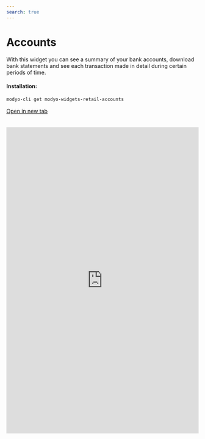 ```yaml
---
search: true
---
```


# Accounts

With this widget you can see a summary of your bank accounts, download bank statements and see each transaction made in detail during certain periods of time.

#### Installation:

```bash
modyo-cli get modyo-widgets-retail-accounts
```

[Open in new tab](https://widgets.modyo.com/retail/accounts)

<iframe id="widgetFrame" src="https://widgets.modyo.com/retail/accounts" width="100%" frameBorder="0" style="min-height:800px;overflow:auto;margin-top:20px;"/>

#### Checking Account

| Feature               | Description                                                                                                                                                                                                                                          |
|:----------------------------|:-----------------------------------------------------------------------------------------------------------------------------------------------------------------------------------------------------------------------------------------------------|
| Checking Account Summary | Presents the status of the account and, if applicable, the status of the associated credit line.<br><br> The specific information is presented both numerically and graphically.                                                                             |
| View recent activity     | Presents the latest transactions that have been made within the account, ordered by date.<br><br> Also included is the ability to search within the displayed transactions.                                           |
| Account Statements         | Displays account statements from previous periods which can be expanded to show the transactions of each selected account statement, sorted by date.<br><br> Clients can also search within the displayed transactions. |

#### Savings Account

| Feature           | Description                                                                                                                                                                                                                                                     |
|:------------------------|:----------------------------------------------------------------------------------------------------------------------------------------------------------------------------------------------------------------------------------------------------------------|
| Savings Account Summary | Shows the account status similar to what is presented for a checking account, but with the difference that savings accounts have no checks and no associated lines of credit. <br><br>Specific information is presented numerically within lists. |
| View recent activity | Shows the latest transactions that have been made within the account, sorted by date. <br><br>Also included is the ability to search within the displayed transactions.                                                        |
| Account Statements     | Displays the maps of previous periods already closed, displaying the movements of each selected historical map and sorted by date. <br> <br> The ability to search within the displayed movements is also included.            |

#### Line of Credit

| Functionality           | Description                                                                                                                                                                                                                                  |
|-------------------------|----------------------------------------------------------------------------------------------------------------------------------------------------------------------------------------------------------------------------------------------|
| Inquiry of Movements | Presents the latest moves that have been made on the account, initially sorted by date. It also includes the ability to perform searches within the movements shown.                                           |
| Historical cartoles     | Displays the maps of previous periods already closed, displaying the movements of each selected historical map and sorted by date. It also includes the ability to perform searches within the movements shown. |
| Payment Line of Credit   | Allows you to provide the payment functionality of a credit line, using the funds available from a checking account. The customer can repay their debt in whole or in part.                                                     |

 <script> 

 export default {
 mounted () {

 function setFrameHeightCo (id, ht) {
 var ifrm = document.getElementById (id);
 if (ifrm) {
 ifrm.style.height = ht + 4 + "px";
 }
 }
 //iframed document sends its height using postMessage
 function HandleDoCheightMsg (e) {
 //check origin
 if (e.origin === 'https://widgets.modyo.com') {
 //parse data
 var data = json.parse (e.data);

 console.log ('data: ', data)
 //check data object
 if (data ['doChight']) {
 setFrameHeightCo ('WidgetFrame', data ['DoChight']);
 } else {
 SetFrameHeightCo ('WidgetFrame', 700);
 }
 }
 }

 //assign message handler
 if (Window.addEventListener) {
 Window.addEventListener ('message', HandleDoCheightMSG, false);
 }
 }
 }

 </script> 
